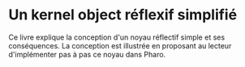 # Un kernel object réflexif simplifié

Ce livre explique la conception d'un noyau réflectif simple et ses conséquences. La conception est illustrée en proposant au lecteur d'implémenter pas à pas ce noyau dans Pharo.